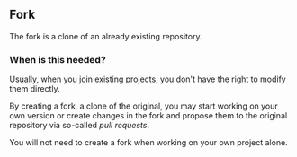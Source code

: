 ## Fork

The fork is a clone of an already existing repository.

### When is this needed?

Usually, when you join existing projects, you don't have the right to modify them directly.

By creating a fork, a clone of the original, you may start working on your own version or create changes in the fork and propose them to the original repository via so-called *pull requests*.

You will not need to create a fork when working on your own project alone.
